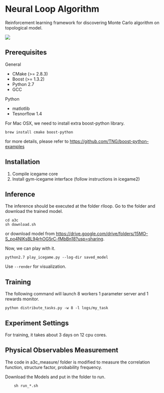 # Neural Loop Algorithm

Reinforcement learning framework for discovering Monte Carlo algorithm on topological model.

![](https://youtu.be/8ElDneQO1ac)

## Prerequisites
General
* CMake (>= 2.8.3)
* Boost (>= 1.3.2)
* Python 2.7
* GCC

Python
* matlotlib
* Tesnorflow 1.4

For Mac OSX, we need to install extra boost-python library.
```
brew install cmake boost-python
```
for more details, please refer to https://github.com/TNG/boost-python-examples

## Installation

1. Compile icegame core
2. Install gym-icegame interface (follow instructions in icegame2)


## Inference
The inference should be executed at the folder rlloop. Go to the folder and download the trained model.
```
cd a3c
sh download.sh
```

or download model from https://drive.google.com/drive/folders/15MO-S_po4NIKsBL94rhOG5rC-fMbBn18?usp=sharing.

Now, we can play with it.
```
python2.7 play_icegame.py --log-dir saved_model
```
Use `--render` for visualization.

## Training

The following command will launch 8 workers 1 parameter server and 1 rewards monitor.
```
python distribute_tasks.py -w 8 -l logs/my_task
```

## Experiment Settings
For training, it takes about 3 days on 12 cpu cores.


## Physical Observables Measurement
The code in a3c_measure/ folder is modified to measure the correlation function, structure factor, probability frequency.

Download the Models and put in the folder to run. 

```
    sh run_*.sh
```



